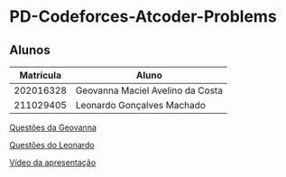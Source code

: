 # PD-Codeforces-Atcoder-Problems

## Alunos
|Matrícula | Aluno |
| -- | -- |
| 202016328  | Geovanna Maciel Avelino da Costa |
| 211029405 | Leonardo Gonçalves Machado |

[Questões da Geovanna](Geovanna-PD/explicacao.md)

[Questões do Leonardo](Leonardo-PD/explicacao.md)

[Vídeo da apresentação]()